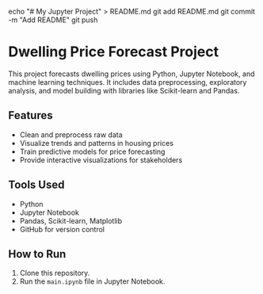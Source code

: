echo "# My Jupyter Project" > README.md
git add README.md
git commit -m "Add README"
git push
# Dwelling Price Forecast Project

This project forecasts dwelling prices using Python, Jupyter Notebook, and machine learning techniques. It includes data preprocessing, exploratory analysis, and model building with libraries like Scikit-learn and Pandas.

## Features
- Clean and preprocess raw data
- Visualize trends and patterns in housing prices
- Train predictive models for price forecasting
- Provide interactive visualizations for stakeholders

## Tools Used
- Python
- Jupyter Notebook
- Pandas, Scikit-learn, Matplotlib
- GitHub for version control

## How to Run
1. Clone this repository.
2. Run the `main.ipynb` file in Jupyter Notebook.
